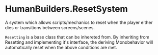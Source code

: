 # HumanBuilders.ResetSystem
A system which allows scripts/mechanics to reset when the player either dies or transitions between screens/scenes.
  
`Resetting` is a base class that can be inhereted from. By inheriting from Resetting and implementing it's interface, the deriving Monobehavior will automatically reset when the above conditions are met.
